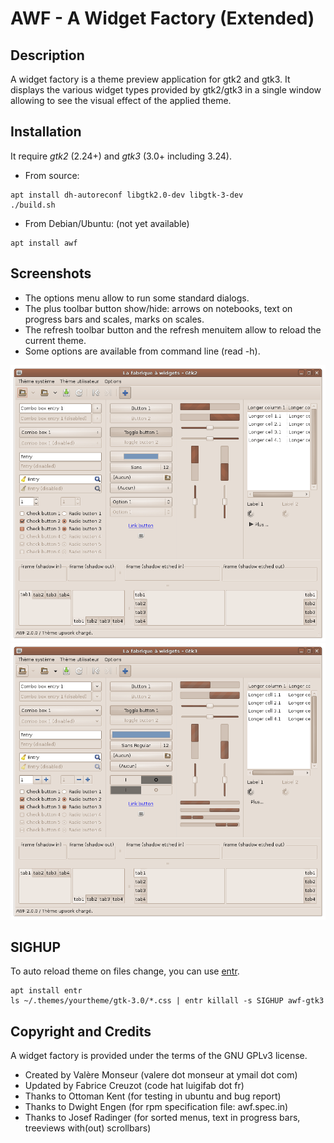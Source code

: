 # AWF - A Widget Factory (Extended)

## Description

A widget factory is a theme preview application for gtk2 and gtk3. It displays the various widget types provided by gtk2/gtk3 in a single window allowing to see the visual effect of the applied theme.

## Installation

It require *gtk2* (2.24+) and *gtk3* (3.0+ including 3.24).

* From source:
```
apt install dh-autoreconf libgtk2.0-dev libgtk-3-dev
./build.sh
```
* From Debian/Ubuntu: (not yet available)
```
apt install awf
```

## Screenshots

* The options menu allow to run some standard dialogs.
* The plus toolbar button show/hide: arrows on notebooks, text on progress bars and scales, marks on scales.
* The refresh toolbar button and the refresh menuitem allow to reload the current theme.
* Some options are available from command line (read -h).

![A widget factory - Gtk2](images/gtk2.png?raw=true)
![A widget factory - Gtk2](images/gtk3.png?raw=true)

## SIGHUP

To auto reload theme on files change, you can use [entr](https://github.com/clibs/entr).
```
apt install entr
ls ~/.themes/yourtheme/gtk-3.0/*.css | entr killall -s SIGHUP awf-gtk3
```

## Copyright and Credits

A widget factory is provided under the terms of the GNU GPLv3 license.

* Created by Valère Monseur (valere dot monseur at ymail dot com)
* Updated by Fabrice Creuzot (code hat luigifab dot fr)
* Thanks to Ottoman Kent (for testing in ubuntu and bug report)
* Thanks to Dwight Engen (for rpm specification file: awf.spec.in)
* Thanks to Josef Radinger (for sorted menus, text in progress bars, treeviews with(out) scrollbars)